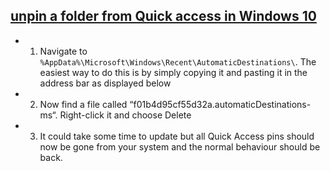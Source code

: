 ## [unpin a folder from Quick access in Windows 10](https://windowsinstructed.com/unable-unpin-folder-quick-access-windows-10/)
- 1. Navigate to `%AppData%\Microsoft\Windows\Recent\AutomaticDestinations\`. The easiest way to do this is by simply copying it and pasting it in the address bar as displayed below
- 2. Now find a file called “f01b4d95cf55d32a.automaticDestinations-ms“. Right-click it and choose Delete
- 3. It could take some time to update but all Quick Access pins should now be gone from your system and the normal behaviour should be back.